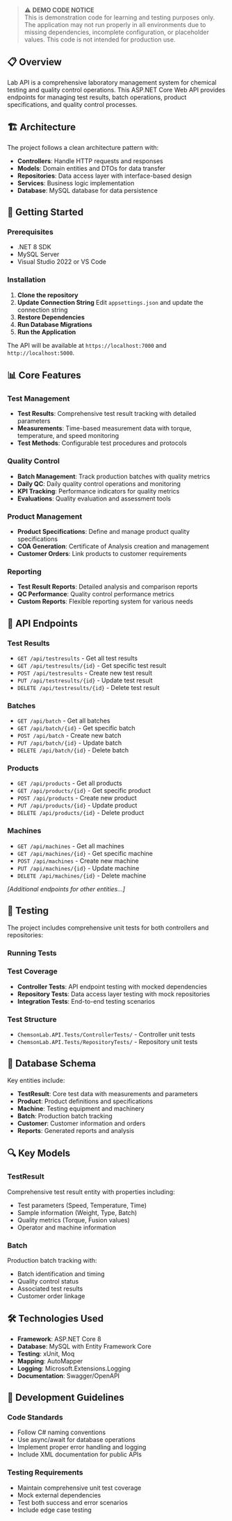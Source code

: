 > ⚠️ **DEMO CODE NOTICE**  
> This is demonstration code for learning and testing purposes only. The application may not run properly in all environments due to missing dependencies, incomplete configuration, or placeholder values. This code is not intended for production use.

## 📋 Overview
Lab API is a comprehensive laboratory management system for chemical testing and quality control operations. This ASP.NET Core Web API provides endpoints for managing test results, batch operations, product specifications, and quality control processes.

## 🏗️ Architecture
The project follows a clean architecture pattern with:
- **Controllers**: Handle HTTP requests and responses
- **Models**: Domain entities and DTOs for data transfer
- **Repositories**: Data access layer with interface-based design
- **Services**: Business logic implementation
- **Database**: MySQL database for data persistence

## 🚀 Getting Started

### Prerequisites
- .NET 8 SDK
- MySQL Server
- Visual Studio 2022 or VS Code

### Installation
1. **Clone the repository**
2. **Update Connection String**
   Edit `appsettings.json` and update the connection string
3. **Restore Dependencies**
4. **Run Database Migrations**
5. **Run the Application**


The API will be available at `https://localhost:7000` and `http://localhost:5000`.

## 📊 Core Features

### Test Management
- **Test Results**: Comprehensive test result tracking with detailed parameters
- **Measurements**: Time-based measurement data with torque, temperature, and speed monitoring
- **Test Methods**: Configurable test procedures and protocols

### Quality Control
- **Batch Management**: Track production batches with quality metrics
- **Daily QC**: Daily quality control operations and monitoring
- **KPI Tracking**: Performance indicators for quality metrics
- **Evaluations**: Quality evaluation and assessment tools

### Product Management
- **Product Specifications**: Define and manage product quality specifications
- **COA Generation**: Certificate of Analysis creation and management
- **Customer Orders**: Link products to customer requirements

### Reporting
- **Test Result Reports**: Detailed analysis and comparison reports
- **QC Performance**: Quality control performance metrics
- **Custom Reports**: Flexible reporting system for various needs

## 🔧 API Endpoints

### Test Results
- `GET /api/testresults` - Get all test results
- `GET /api/testresults/{id}` - Get specific test result
- `POST /api/testresults` - Create new test result
- `PUT /api/testresults/{id}` - Update test result
- `DELETE /api/testresults/{id}` - Delete test result

### Batches
- `GET /api/batch` - Get all batches
- `GET /api/batch/{id}` - Get specific batch
- `POST /api/batch` - Create new batch
- `PUT /api/batch/{id}` - Update batch
- `DELETE /api/batch/{id}` - Delete batch

### Products
- `GET /api/products` - Get all products
- `GET /api/products/{id}` - Get specific product
- `POST /api/products` - Create new product
- `PUT /api/products/{id}` - Update product
- `DELETE /api/products/{id}` - Delete product

### Machines
- `GET /api/machines` - Get all machines
- `GET /api/machines/{id}` - Get specific machine
- `POST /api/machines` - Create new machine
- `PUT /api/machines/{id}` - Update machine
- `DELETE /api/machines/{id}` - Delete machine

*[Additional endpoints for other entities...]*

## 🧪 Testing

The project includes comprehensive unit tests for both controllers and repositories:

### Running Tests

### Test Coverage
- **Controller Tests**: API endpoint testing with mocked dependencies
- **Repository Tests**: Data access layer testing with mock repositories
- **Integration Tests**: End-to-end testing scenarios

### Test Structure
- `ChemsonLab.API.Tests/ControllerTests/` - Controller unit tests
- `ChemsonLab.API.Tests/RepositoryTests/` - Repository unit tests

## 💾 Database Schema

Key entities include:
- **TestResult**: Core test data with measurements and parameters
- **Product**: Product definitions and specifications
- **Machine**: Testing equipment and machinery
- **Batch**: Production batch tracking
- **Customer**: Customer information and orders
- **Reports**: Generated reports and analysis

## 🔍 Key Models

### TestResult
Comprehensive test result entity with properties including:
- Test parameters (Speed, Temperature, Time)
- Sample information (Weight, Type, Batch)
- Quality metrics (Torque, Fusion values)
- Operator and machine information

### Batch
Production batch tracking with:
- Batch identification and timing
- Quality control status
- Associated test results
- Customer order linkage

## 🛠️ Technologies Used

- **Framework**: ASP.NET Core 8
- **Database**: MySQL with Entity Framework Core
- **Testing**: xUnit, Moq
- **Mapping**: AutoMapper
- **Logging**: Microsoft.Extensions.Logging
- **Documentation**: Swagger/OpenAPI

## 📝 Development Guidelines

### Code Standards
- Follow C# naming conventions
- Use async/await for database operations
- Implement proper error handling and logging
- Include XML documentation for public APIs

### Testing Requirements
- Maintain comprehensive unit test coverage
- Mock external dependencies
- Test both success and error scenarios
- Include edge case testing


   
